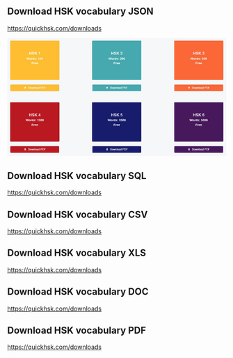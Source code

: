 ## Download HSK vocabulary JSON
https://quickhsk.com/downloads

<div>
<img src='img/1.jpg'/>
</div>

## Download HSK vocabulary SQL
https://quickhsk.com/downloads
## Download HSK vocabulary CSV
https://quickhsk.com/downloads
## Download HSK vocabulary XLS
https://quickhsk.com/downloads
## Download HSK vocabulary DOC
https://quickhsk.com/downloads
## Download HSK vocabulary PDF
https://quickhsk.com/downloads
